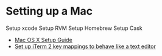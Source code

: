 # Setting up a Mac

Setup xcode
Setup RVM
Setup Homebrew
Setup Cask

* [Mac OS X Setup Guide](http://sourabhbajaj.com/mac-setup/index.html)
* [Set up iTerm 2 key mappings to behave like a text editor](http://stackoverflow.com/a/29403520)
